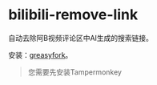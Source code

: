 # bilibili-remove-link
自动去除阿B视频评论区中AI生成的搜索链接。

安装：[greasyfork](https://greasyfork.org/zh-CN/scripts/453273-bilibili-remove-links)。
> 您需要先安装Tampermonkey
